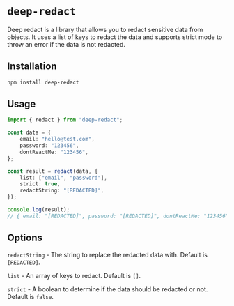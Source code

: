 # `deep-redact`

Deep redact is a library that allows you to redact sensitive data from objects. It uses a list of keys to redact the data and supports strict mode to throw an error if the data is not redacted.

## Installation

```bash
npm install deep-redact
```

## Usage

```ts
import { redact } from "deep-redact";

const data = {
	email: "hello@test.com",
	password: "123456",
	dontReactMe: "123456",
};

const result = redact(data, {
	list: ["email", "password"],
    strict: true,
    redactString: "[REDACTED]",
});

console.log(result);
// { email: "[REDACTED]", password: "[REDACTED]", dontReactMe: "123456" }
```

## Options

`redactString` - The string to replace the redacted data with. Default is `[REDACTED]`.

`list` - An array of keys to redact. Default is `[]`.

`strict` - A boolean to determine if the data should be redacted or not. Default is `false`.
